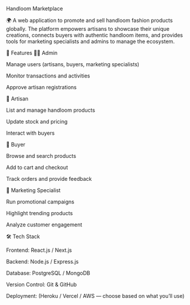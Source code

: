 Handloom Marketplace

🌍 A web application to promote and sell handloom fashion products globally.
The platform empowers artisans to showcase their unique creations, connects buyers with authentic handloom items, and provides tools for marketing specialists and admins to manage the ecosystem.

🚀 Features
👨‍💼 Admin

Manage users (artisans, buyers, marketing specialists)

Monitor transactions and activities

Approve artisan registrations

🧵 Artisan

List and manage handloom products

Update stock and pricing

Interact with buyers

🛒 Buyer

Browse and search products

Add to cart and checkout

Track orders and provide feedback

📢 Marketing Specialist

Run promotional campaigns

Highlight trending products

Analyze customer engagement

🛠️ Tech Stack

Frontend: React.js / Next.js

Backend: Node.js / Express.js

Database: PostgreSQL / MongoDB

Version Control: Git & GitHub

Deployment: (Heroku / Vercel / AWS — choose based on what you’ll use)
